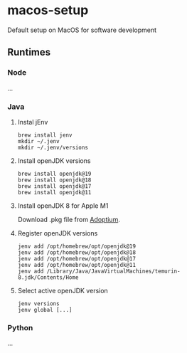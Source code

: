 # macos-setup
Default setup on MacOS for software development

## Runtimes
### Node
...

### Java
1. Instal jEnv
    ```
    brew install jenv
    mkdir ~/.jenv
    mkdir ~/.jenv/versions
    ```

2. Install openJDK versions
    ```
    brew install openjdk@19
    brew install openjdk@18
    brew install openjdk@17
    brew install openjdk@11
    ```

3. Install openJDK 8 for Apple M1

    Download .pkg file from [Adoptium](https://adoptium.net/de/temurin/releases/?version=8).

4. Register openJDK versions
    ```
    jenv add /opt/homebrew/opt/openjdk@19
    jenv add /opt/homebrew/opt/openjdk@18
    jenv add /opt/homebrew/opt/openjdk@17
    jenv add /opt/homebrew/opt/openjdk@11
    jenv add /Library/Java/JavaVirtualMachines/temurin-8.jdk/Contents/Home
    ```

5. Select active openJDK version
    ```
    jenv versions
    jenv global [...]
    ```

### Python
...
